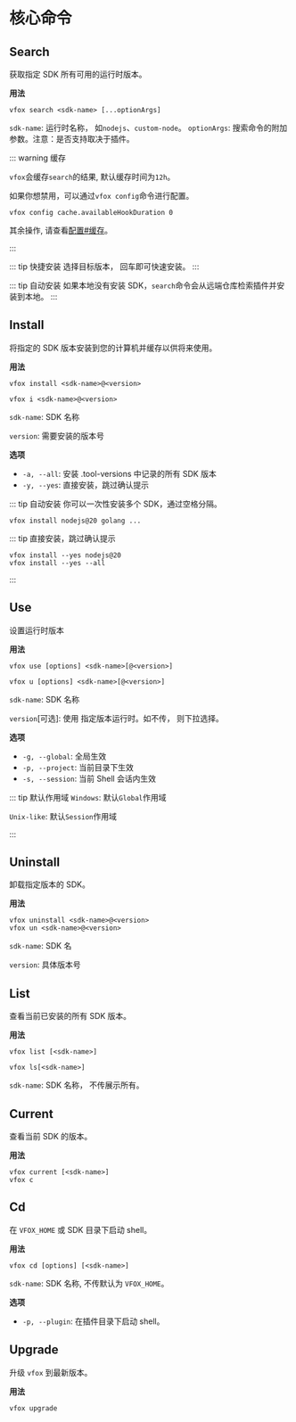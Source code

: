 # 核心命令

## Search

获取指定 SDK 所有可用的运行时版本。

**用法**

```shell
vfox search <sdk-name> [...optionArgs]
```

`sdk-name`: 运行时名称， 如`nodejs`、`custom-node`。
`optionArgs`: 搜索命令的附加参数。注意：是否支持取决于插件。

::: warning 缓存

`vfox`会缓存`search`的结果, 默认缓存时间为`12h`。

如果你想禁用，可以通过`vfox config`命令进行配置。
```shell
vfox config cache.availableHookDuration 0
```

其余操作, 请查看[配置#缓存](../guides/configuration.md#%E7%BC%93%E5%AD%98)。

:::

::: tip 快捷安装
选择目标版本， 回车即可快速安装。
:::

::: tip 自动安装
如果本地没有安装 SDK，`search`命令会从远端仓库检索插件并安装到本地。
:::

## Install

将指定的 SDK 版本安装到您的计算机并缓存以供将来使用。

**用法**

```shell
vfox install <sdk-name>@<version>

vfox i <sdk-name>@<version>
```

`sdk-name`: SDK 名称

`version`: 需要安装的版本号

**选项**

- `-a, --all`: 安装 .tool-versions 中记录的所有 SDK 版本
- `-y, --yes`: 直接安装，跳过确认提示

::: tip 自动安装
你可以一次性安装多个 SDK，通过空格分隔。

```shell
vfox install nodejs@20 golang ...
```

::: tip
直接安装，跳过确认提示

```shell
vfox install --yes nodejs@20
vfox install --yes --all
```

:::

## Use

设置运行时版本

**用法**

```shell
vfox use [options] <sdk-name>[@<version>]

vfox u [options] <sdk-name>[@<version>]
```

`sdk-name`: SDK 名称

`version`[可选]: 使用 指定版本运行时。如不传， 则下拉选择。

**选项**

- `-g, --global`: 全局生效
- `-p, --project`: 当前目录下生效
- `-s, --session`: 当前 Shell 会话内生效

::: tip 默认作用域
`Windows`: 默认`Global`作用域

`Unix-like`: 默认`Session`作用域

:::

## Uninstall

卸载指定版本的 SDK。

**用法**

```shell
vfox uninstall <sdk-name>@<version>
vfox un <sdk-name>@<version>
```

`sdk-name`: SDK 名

`version`: 具体版本号

## List

查看当前已安装的所有 SDK 版本。

**用法**

```shell
vfox list [<sdk-name>]

vfox ls[<sdk-name>]
```

`sdk-name`: SDK 名称， 不传展示所有。

## Current

查看当前 SDK 的版本。

**用法**

```shell
vfox current [<sdk-name>]
vfox c
```

## Cd 

在 `VFOX_HOME` 或 SDK 目录下启动 shell。

**用法**

```shell
vfox cd [options] [<sdk-name>]
```

`sdk-name`: SDK 名称, 不传默认为 `VFOX_HOME`。

**选项**

- `-p, --plugin`: 在插件目录下启动 shell。


## Upgrade <Badge type="tip" text=">= 0.4.2" vertical="middle" />

升级 `vfox` 到最新版本。

**用法**

```shell
vfox upgrade
```
